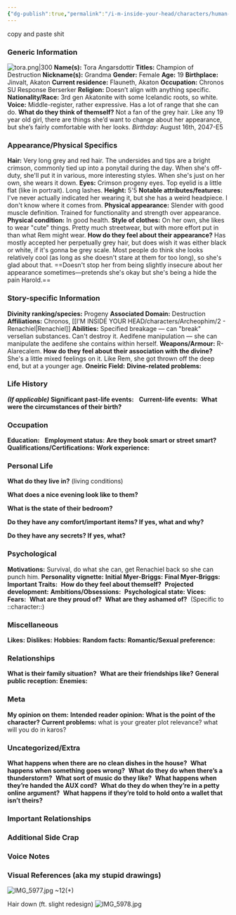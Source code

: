 ```yaml
---
{"dg-publish":true,"permalink":"/i-m-inside-your-head/characters/human-or-not/tora/","tags":["character"]}
---
```


copy and paste shit
### Generic Information
![tora.png|300](/img/user/zhut%20the%20fuck%20up%20images/shut%20up/tora.png)
**Name(s):** Tora Angarsdottir 
	**Titles:** Champion of Destruction
	**Nickname(s):** Grandma
**Gender:** Female
**Age:** 19
**Birthplace:** Jinvalt, Akaton
**Current residence:** Flauneth, Akaton
**Occupation:** Chronos SU Response Berserker
**Religion:** Doesn’t align with anything specific.
**Nationality/Race:** 3rd gen Akatonite with some Icelandic roots, so white.
**Voice:** Middle-register, rather expressive. Has a lot of range that she can do.
**What do they think of themself?** Not a fan of the grey hair. Like any 19 year old girl, there are things she’d want to change about her appearance, but she’s fairly comfortable with her looks.
*Birthday:* August 16th, 2047-E5
### Appearance/Physical Specifics

**Hair:** Very long grey and red hair. The undersides and tips are a bright crimson, commonly tied up into a ponytail during the day. When she's off-duty, she'll put it in various, more interesting styles. When she's just on her own, she wears it down. 
**Eyes:** Crimson progeny eyes. Top eyelid is a little flat (like in portrait). Long lashes.
**Height:** 5'5
**Notable attributes/features:** I've never actually indicated her wearing it, but she has a weird headpiece. I don't know where it comes from. 
**Physical appearance:** Slender with good muscle definition. Trained for functionality and strength over appearance. 
**Physical condition:** In good health. 
**Style of clothes:** On her own, she likes to wear "cute" things. Pretty much streetwear, but with more effort put in than what Rem might wear. 
**How do they feel about their appearance?** Has mostly accepted her perpetually grey hair, but does wish it was either black or white, if it's gonna be grey scale. Most people do think she looks relatively cool (as long as she doesn't stare at them for too long), so she's glad about that. ==Doesn't stop her from being slightly insecure about her appearance sometimes—pretends she's okay but she's being a hide the pain Harold.== 

### Story-specific Information

**Divinity ranking/species:** Progeny
**Associated Domain:** Destruction
**Affiliations:** Chronos, [[I'M INSIDE YOUR HEAD/characters/Archeophim/2 - Renachiel\|Renachiel]]
**Abilities:** Specified breakage — can "break" verselian substances. Can't destroy it. 
Aedifene manipulation — she can manipulate the aedifene she contains within herself. 
**Weapons/Armour:** R-Alarecalem. 
**How do they feel about their association with the divine?** She's a little mixed feelings on it. Like Rem, she got thrown off the deep end, but at a younger age. 
**Oneiric Field:**
**Divine-related problems:** 

### Life History

***(If applicable)* Significant past-life events:**  
**Current-life events:** 
**What were the circumstances of their birth?** 
### Occupation

**Education:**  
**Employment status:** 
**Are they book smart or street smart?** 
**Qualifications/Certifications:**
**Work experience:** 
### Personal Life 

**What do they live in?** (living conditions) 

**What does a nice evening look like to them?** 

**What is the state of their bedroom?** 

**Do they have any comfort/important items? If yes, what and why?**

**Do they have any secrets? If yes, what?**

### Psychological

**Motivations:** Survival, do what she can, get Renachiel back so she can punch him. 
**Personality vignette:** 
**Initial Myer-Briggs:** 
**Final Myer-Briggs:** 
**Important Traits:** 
**How do they feel about themself?** 
**Projected development:**
**Ambitions/Obsessions:** 
**Psychological state:** 
**Vices:** 
**Fears:** 
**What are they proud of?** 
**What are they ashamed of?** 
(Specific to ::character::) 
### Miscellaneous

**Likes:** 
**Dislikes:** 
**Hobbies:**
**Random facts:** 
**Romantic/Sexual preference:** 
### Relationships 

**What is their family situation?** 
**What are their friendships like?** 
**General public reception:** 
**Enemies:** 
### Meta

**My opinion on them:** 
**Intended reader opinion:** 
**What is the point of the character?** 
**Current problems:** what is your greater plot relevance? what will you do in karos? 

### Uncategorized/Extra 

**What happens when there are no clean dishes in the house?** 
**What happens when something goes wrong?** 
**What do they do when there’s a thunderstorm?** 
**What sort of music do they like?** 
**What happens when they’re handed the AUX cord?** 
**What do they do when they’re in a petty online argument?** 
**What happens if they’re told to hold onto a wallet that isn’t theirs?**
### Important Relationships

### Additional Side Crap

### Voice Notes
### Visual References (aka my stupid drawings) 

![IMG_5977.jpg](/img/user/zhut%20the%20fuck%20up%20images/shut%20up/IMG_5977.jpg) ~12(+)

Hair down (ft. slight redesign)
![IMG_5978.jpg](/img/user/zhut%20the%20fuck%20up%20images/shut%20up/IMG_5978.jpg)